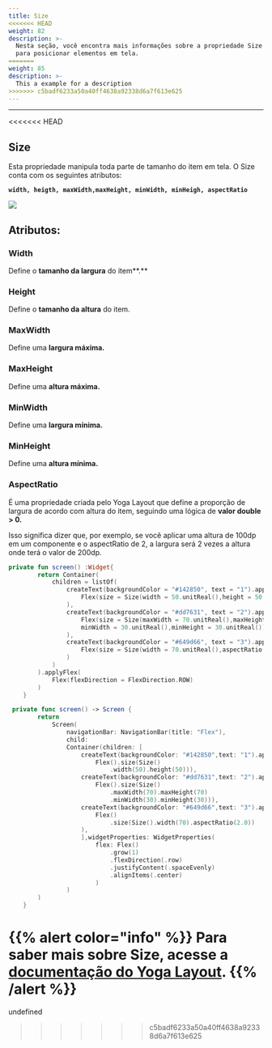 ```yaml
---
title: Size
<<<<<<< HEAD
weight: 82
description: >-
  Nesta seção, você encontra mais informações sobre a propriedade Size utilizada
  para posicionar elementos em tela.
=======
weight: 85
description: >-
  This a example for a description
>>>>>>> c5badf6233a50a40ff4638a92338d6a7f613e625
---
```


---

<<<<<<< HEAD
## Size

Esta propriedade manipula toda parte de tamanho do item em tela. O Size conta com os seguintes atributos: 

**`width, heigth, maxWidth,maxHeight, minWidth, minHeigh, aspectRatio`**

![](https://lh3.googleusercontent.com/3aoRDnlMNqdnoYlmx60A--Y_Q6I3tGqCZt6CiQDJP53xu4TpwIL4skCdT_tjTTspNjuftf5ikAyKiLxlm4Tcll1kIQ_LhMd9y-PfBKcd69zgPp2MyMPJBHP5sUyQDXmPFTZcGqHM)

## **Atributos:** 

### **Width** 

Define o **tamanho da largura** do item**.**

### **Height** 

Define o **tamanho da altura** do item.

### **MaxWidth** 

Define uma **largura máxima.**

### **MaxHeight**

Define uma **altura máxima.**

### **MinWidth**

Define uma **largura mínima.**

### **MinHeight**

Define uma **altura mínima.**

### **AspectRatio** 

É uma propriedade criada pelo Yoga Layout que define a proporção de largura de acordo com altura do item, seguindo uma lógica de **valor double &gt; 0.** 

Isso significa dizer que, por exemplo, se você aplicar uma altura de 100dp em um componente e o aspectRatio de 2, a largura será 2 vezes a altura onde terá o valor de 200dp.   





```kotlin
private fun screen() :Widget{
        return Container(
            children = listOf(
                createText(backgroundColor = "#142850", text = "1").applyFlex(
                    Flex(size = Size(width = 50.unitReal(),height = 50.unitReal()))
                ),
                createText(backgroundColor = "#dd7631", text = "2").applyFlex(
                    Flex(size = Size(maxWidth = 70.unitReal(),maxHeight = 70.unitReal(),
                    minWidth = 30.unitReal(),minHeight = 30.unitReal()))
                ),
                createText(backgroundColor = "#649d66", text = "3").applyFlex(
                    Flex(size = Size(width = 70.unitReal(),aspectRatio = 2.0))
                )
            )
        ).applyFlex(
            Flex(flexDirection = FlexDirection.ROW)
        )
    }
```




```swift
 private func screen() -> Screen {
        return
            Screen(
                navigationBar: NavigationBar(title: "Flex"),
                child:
                Container(children: [
                    createText(backgroundColor: "#142850",text: "1").applyFlex(
                        Flex().size(Size()
                            .width(50).height(50))),
                    createText(backgroundColor: "#dd7631",text: "2").applyFlex(
                        Flex().size(Size()
                            .maxWidth(70).maxHeight(70)
                            .minWidth(30).minHeight(30))),
                    createText(backgroundColor: "#649d66",text: "3").applyFlex(
                        Flex()
                            .size(Size().width(70).aspectRatio(2.0))
                    ),
                    ],widgetProperties: WidgetProperties(
                        flex: Flex()
                            .grow(1)
                            .flexDirection(.row)
                            .justifyContent(.spaceEvenly)
                            .alignItems(.center)
                        )
                )
        )
    }
```



{{% alert color="info" %}}
Para saber mais sobre Size, acesse a [**documentação do Yoga Layout**](https://yogalayout.com/docs/min-max).
{{% /alert %}}
=======
undefined
>>>>>>> c5badf6233a50a40ff4638a92338d6a7f613e625
